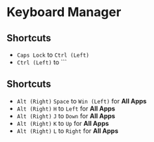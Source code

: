 # Keyboard Manager
## Shortcuts
- `Caps Lock` to `Ctrl (Left)`
- `Ctrl (Left)` to `\``

## Shortcuts
- `Alt (Right)` `Space` to `Win (Left)` for **All Apps**
- `Alt (Right)` `H` to `Left` for **All Apps**
- `Alt (Right)` `J` to `Down` for **All Apps**
- `Alt (Right)` `K` to `Up` for **All Apps**
- `Alt (Right)` `L` to `Right` for **All Apps**